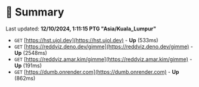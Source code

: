 # 📖 Summary
Last updated: **12/10/2024, 1:11:15 PTG "Asia/Kuala_Lumpur"**

- `GET` [https://hst.ujol.dev](https://hst.ujol.dev) - **Up** (533ms)
- `GET` [https://reddviz.deno.dev/gimme](https://reddviz.deno.dev/gimme) - **Up** (2548ms)
- `GET` [https://reddviz.amar.kim/gimme](https://reddviz.amar.kim/gimme) - **Up** (191ms)
- `GET` [https://dumb.onrender.com](https://dumb.onrender.com) - **Up** (862ms)
